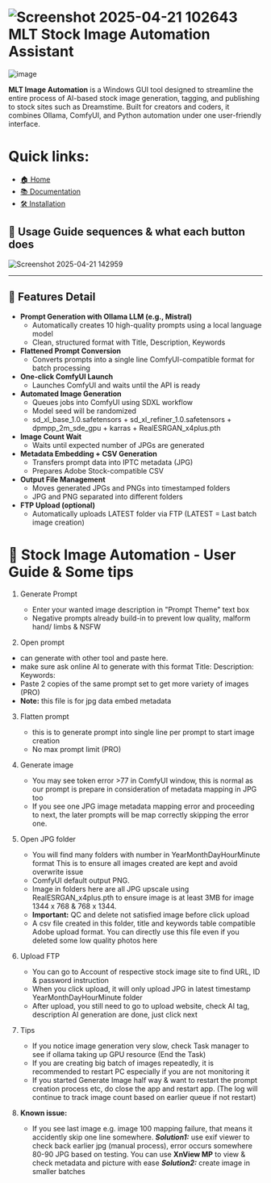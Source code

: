 # ![Screenshot 2025-04-21 102643](https://github.com/user-attachments/assets/f322d9cc-1adf-45d4-a38d-4764f62cf7bd) MLT Stock Image Automation Assistant
![image](https://github.com/user-attachments/assets/ecf069e2-bc52-4e58-9a50-97ef8abc2ba3)


**MLT Image Automation** is a Windows GUI tool designed to streamline the entire process of AI-based stock image generation, tagging, and publishing to stock sites such as Dreamstime. Built for creators and coders, it combines Ollama, ComfyUI, and Python automation under one user-friendly interface.

# Quick links:
- [🏠 Home](README.md)
- [📚 Documentation](docs/Documentation.md)
- [🛠 Installation](docs/INSTALLATION_GUIDE.md)

## 🚀 Usage Guide sequences & what each button does
![Screenshot 2025-04-21 142959](https://github.com/user-attachments/assets/d4e3e899-8e4c-452b-8500-ac7715d274be)

---

## 🚀 Features Detail

- **Prompt Generation with Ollama LLM (e.g., Mistral)**
  - Automatically creates 10 high-quality prompts using a local language model
  - Clean, structured format with Title, Description, Keywords
- **Flattened Prompt Conversion**
  - Converts prompts into a single line ComfyUI-compatible format for batch processing
- **One-click ComfyUI Launch**
  - Launches ComfyUI and waits until the API is ready
- **Automated Image Generation**
  - Queues jobs into ComfyUI using SDXL workflow
  - Model seed will be randomized
  - sd_xl_base_1.0.safetensors + sd_xl_refiner_1.0.safetensors + dpmpp_2m_sde_gpu + karras + RealESRGAN_x4plus.pth
- **Image Count Wait**
  - Waits until expected number of JPGs are generated
- **Metadata Embedding + CSV Generation**
  - Transfers prompt data into IPTC metadata (JPG)
  - Prepares Adobe Stock-compatible CSV
- **Output File Management**
  - Moves generated JPGs and PNGs into timestamped folders
  - JPG and PNG separated into different folders
- **FTP Upload (optional)**
  - Automatically uploads LATEST folder via FTP (LATEST = Last batch image creation)


# 📘 Stock Image Automation - User Guide & Some tips
1. Generate Prompt
   - Enter your wanted image description in "Prompt Theme" text box
   - Negative prompts already build-in to prevent low quality, malform hand/ limbs & NSFW
     
2. Open prompt
  - can generate with other tool and paste here.
  - make sure ask online AI to generate with this format
	Title:
	Description:
	Keywords:
   - Paste 2 copies of the same prompt set to get more variety of images (PRO)
   - **Note:** this file is for jpg data embed metadata

3. Flatten prompt
   - this is to generate prompt into single line per prompt to start image creation
   - No max prompt limit (PRO)

4. Generate image
   - You may see token error >77 in ComfyUI window, this is normal as our prompt is prepare in consideration of metadata mapping in JPG too
   - If you see one JPG image metadata mapping error and proceeding to next, the later prompts will be map correctly skipping the error one.

5. Open JPG folder
   - You will find many folders with number in YearMonthDayHourMinute format
     This is to ensure all images created are kept and avoid overwrite issue
   - ComfyUI default output PNG.
   - Image in folders here are all JPG upscale using RealESRGAN_x4plus.pth to ensure image is at least 3MB for image 1344 x 768 & 768 x 1344.
   - **Important:** QC and delete not satisfied image before click upload
   - A csv file created in this folder, title and keywords table compatible Adobe upload format. 
     You can directly use this file even if you deleted some low quality photos here

6. Upload FTP
   - You can go to Account of respective stock image site to find URL, ID & password instruction 
   - When you click upload, it will only upload JPG in latest timestamp YearMonthDayHourMinute folder
   - After upload, you still need to go to upload website, check AI tag, description AI generation are done, just click next

7. Tips
   - If you notice image generation very slow, check Task manager to see if ollama taking up GPU resource (End the Task)
   - If you are creating big batch of images repeatedly, it is recommended to restart PC especially if you are not monitoring it
   - If you started Generate Image half way & want to restart the prompt creation process etc, do close the app and restart app.
     (The log will continue to track image count based on earlier queue if not restart)

8. **Known issue:**
   - If you see last image e.g. image 100 mapping failure, that means it accidently skip one line somewhere.
     ***Solution1:*** use exif viewer to check back earlier jpg (manual process), error occurs somewhere 80-90 JPG based on testing.
     You can use **XnView MP** to view & check metadata and picture with ease
    ***Solution2:*** create image in smaller batches




